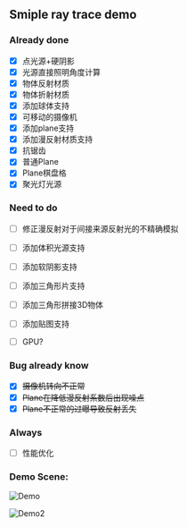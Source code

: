 ## Smiple ray trace demo


### Already done
- [x] 点光源+硬阴影
- [x] 光源直接照明角度计算
- [x] 物体反射材质
- [x] 物体折射材质
- [x] 添加球体支持
- [x] 可移动的摄像机
- [x] 添加plane支持
- [x] 添加漫反射材质支持 
- [x] 抗锯齿
- [x] 普通Plane
- [x] Plane棋盘格
- [x] 聚光灯光源

### Need to do

- [ ] 修正漫反射对于间接来源反射光的不精确模拟
- [ ] 添加体积光源支持
- [ ] 添加软阴影支持
- [ ] 添加三角形片支持
- [ ] 添加三角形拼接3D物体
- [ ] 添加贴图支持
- [ ] GPU?


### Bug already know
- [x] ~~摄像机转向不正常~~
- [x] ~~Plane在降低漫反射系数后出现噪点~~
- [x] ~~Plane不正常的过曝导致反射丢失~~

### Always
- [ ] 性能优化



### Demo Scene:

![Demo](http://121.49.97.197:10101/maozi/RTXmaomaozi/raw/12cbc0469f770de8aa3741802555e9cba4771876/demo.png "Demo")

![Demo2](http://121.49.97.197:10101/maozi/RTXmaomaozi/raw/70309615dd3729a4b90064e8883fd344229297fd/demo2.png "Demo2")
